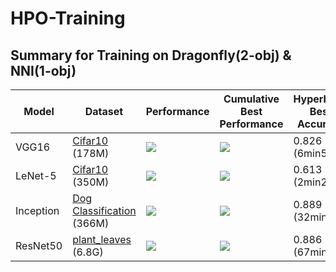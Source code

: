 # HPO-Training

## Summary for Training on Dragonfly(2-obj) & NNI(1-obj)

| Model     | Dataset                                                      | Performance                                                  | Cumulative Best Performance                                  | Hyperband Best Accuracy | TPE Best Accuracy | Dragonfly Best Accuracy | Runtime |
| --------- | ------------------------------------------------------------ | ------------------------------------------------------------ | ------------------------------------------------------------ | ----------------------- | ----------------- | ----------------------- | ------- |
| VGG16     | [Cifar10](https://www.tensorflow.org/api_docs/python/tf/keras/datasets/cifar10) (178M) | ![](https://lh3.googleusercontent.com/-9KgNHArMQko/Xu8QdcJF1bI/AAAAAAAAANo/jjAY36wB_psk-r5KGuzhUF0CJAEjMk7IgCK8BGAsYHg/s512/2020-06-21.png) | ![](https://lh3.googleusercontent.com/-dnw077p5pCM/Xu8QbwcV73I/AAAAAAAAANk/8W2gsUGNMBYmYmCcBnyPoU6itFGdVjLFgCK8BGAsYHg/s512/2020-06-21.png) | 0.826 (6min53s)         | 0.87 (65min21s)   | 0.853 (17min20s)        | 700min  |
| LeNet-5   | [Cifar10 ](https://www.cs.toronto.edu/~kriz/cifar.html)(350M) | ![](https://lh3.googleusercontent.com/-xdO3JhkZkko/XvEEB0tyfvI/AAAAAAAAAOI/rpwCqKfsBks9V-0tOnDHaB1yfOuqEXcpACK8BGAsYHg/s512/2020-06-22.png) | ![](https://lh3.googleusercontent.com/-Bo22LOKSOO0/XvEEBGtQpVI/AAAAAAAAAOE/FHksoSUg7WcERRFlJPShSQST0ovau7wZACK8BGAsYHg/s512/2020-06-22.png) | 0.613 (2min2s)          | 0.652 (1min21s)   | 0.645 (1min5s)          | 80min   |
| Inception | [Dog Classification](https://www.kaggle.com/careyai/inceptionv3-full-pretrained-model-instructions/data?select=train) (366M) | ![](https://lh3.googleusercontent.com/-oNUOeGrkn2c/Xuu7HYuFORI/AAAAAAAAAhs/47V_qlgTetA2u-0D-68gkvx9OR5npeTZwCK8BGAsYHg/s512/2020-06-18.png) | ![](https://lh3.googleusercontent.com/-g7AWvZQ5YF8/Xuu7IxlwPdI/AAAAAAAAAhw/L34Sw9Z0jv0xrg8BRSC9RKfogI3ziXWowCK8BGAsYHg/s512/2020-06-18.png) | 0.889 (32min8s)         | 0.866 (15min15s)  | 0.878 (32min42s)        | 10hrs   |
| ResNet50  | [plant_leaves](https://www.tensorflow.org/datasets/catalog/plant_leaves) (6.8G) | ![](https://lh3.googleusercontent.com/-rWZ3VEDWZw4/Xuu7W8zl2tI/AAAAAAAAAh0/Jux00t4_T88yTY44bfTCe7SUPKUsBwpDgCK8BGAsYHg/s512/2020-06-18.png) | ![](https://lh3.googleusercontent.com/-0o4gDW65aQ8/Xuu7X9KZ1JI/AAAAAAAAAh4/Zg9fmmxLAAklY1yr509itEPjphfURw5tQCK8BGAsYHg/s512/2020-06-18.png) | 0.886 (67min5s)         | 0.923 (75min21s)  | 0.924 (77min21s)        | 12hrs   |





